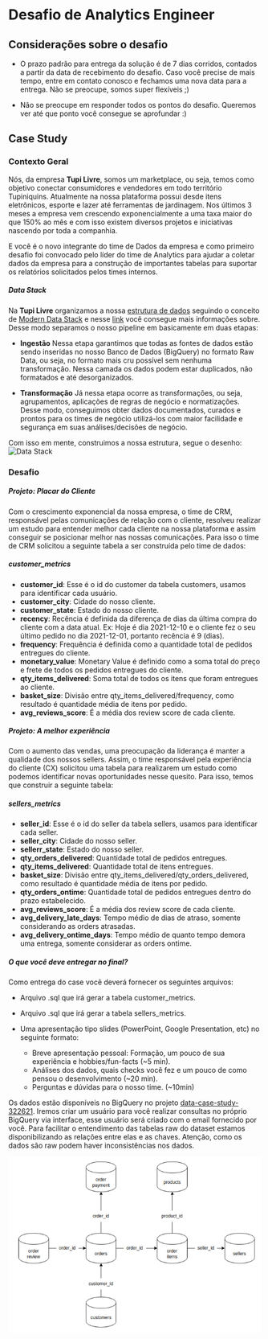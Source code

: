 # Desafio de Analytics Engineer
## Considerações sobre o desafio
* O prazo padrão para entrega da solução é de 7 dias corridos, contados a partir da data de recebimento do desafio. Caso você precise de mais tempo, entre em contato conosco e fechamos uma nova data para a entrega. Não se preocupe, somos super flexíveis ;)
- Não se preocupe em responder todos os pontos do desafio. Queremos ver até que ponto você consegue se aprofundar :)
 
## Case Study
### Contexto Geral
Nós, da empresa **Tupi Livre**, somos um marketplace, ou seja, temos como objetivo conectar consumidores e vendedores em todo território Tupiniquins. Atualmente na nossa plataforma possui desde itens eletrônicos, esporte e lazer até ferramentas de jardinagem. Nos últimos 3 meses a empresa vem crescendo exponencialmente a uma taxa maior do que 150% ao mês e com isso existem diversos projetos e iniciativas nascendo por toda a companhia.

E você é o novo integrante do time de Dados da empresa e como primeiro desafio foi convocado pelo líder do time de Analytics para ajudar a coletar dados da empresa para a construção de importantes tabelas para suportar os relatórios solicitados pelos times internos.

##### Data Stack

Na **Tupi Livre** organizamos a nossa [estrutura de dados](https://www.trifacta.com/blog/data-stack/) seguindo o conceito de [Modern Data Stack](https://towardsdatascience.com/the-building-blocks-of-a-modern-data-platform-92e46061165) e nesse [link](https://towardsdatascience.com/the-beginners-guide-to-the-modern-data-stack-d1c54bd1793e) você consegue mais informações sobre. Desse modo separamos o nosso pipeline em basicamente em duas etapas:

* **Ingestão**
Nessa etapa garantimos que todas as fontes de dados estão sendo inseridas no nosso Banco de Dados (BigQuery) no formato Raw Data, ou seja, no formato mais cru possível sem nenhuma transformação. Nessa camada os dados podem estar duplicados, não formatados e até desorganizados. 

* **Transformação**
Já nessa etapa ocorre as transformações, ou seja, agrupamentos, aplicações de regras de negócio e normatizações. Desse modo, conseguimos obter dados documentados, curados e prontos para os times de negócio utilizá-los com maior facilidade e segurança em suas análises/decisões de negócio. 

Com isso em mente, construimos a nossa estrutura, segue o desenho: ![Data Stack](https://assets.dataform.co/updated-landing/datastack_horizontal.png)

### Desafio

##### Projeto: Placar do Cliente
Com o crescimento exponencial da nossa empresa, o time de CRM, responsável pelas comunicações de relação com o cliente, resolveu realizar um estudo para entender melhor cada cliente na nossa plataforma e assim conseguir se posicionar melhor nas nossas comunicações. Para isso o time de CRM solicitou a seguinte tabela a ser construída pelo time de dados:

##### *customer_metrics*
   - **customer_id**: Esse é o id do customer da tabela customers, usamos para identificar cada usuário.
   - **customer_city**: Cidade do nosso cliente.
   - **customer_state**: Estado do nosso cliente.
   - **recency**: Recência é definida da diferença de dias da última compra do cliente com a data atual. Ex: Hoje é dia 2021-12-10 e o cliente fez o seu último pedido no dia 2021-12-01, portanto recência é 9 (dias). 
   - **frequency**: Frequência é definida como a quantidade total de pedidos entregues do cliente.
   - **monetary_value**: Monetary Value é definido como a soma total do preço e frete de todos os pedidos entregues do cliente.
   - **qty_items_delivered**: Soma total de todos os itens que foram entregues ao cliente. 
   - **basket_size**: Divisão entre  qty_items_delivered/frequency, como resultado é quantidade média de itens por pedido.
   - **avg_reviews_score**: É a média dos review score de cada cliente.

##### Projeto: A melhor experiência
Com o aumento das vendas, uma preocupação da liderança é manter a qualidade dos nossos sellers. Assim, o time responsável pela experiência do cliente (CX) solicitou uma tabela para realizarem um estudo como podemos identificar novas oportunidades nesse quesito. Para isso, temos que construir a seguinte tabela:

##### *sellers_metrics*
   - **seller_id**: Esse é o id do seller da tabela sellers, usamos para identificar cada seller.
   - **seller_city**: Cidade do nosso seller.
   - **sellerr_state**: Estado do nosso seller.
   - **qty_orders_delivered**:  Quantidade total de pedidos entregues.
   - **qty_items_delivered**:  Quantidade total de itens entregues.
   - **basket_size**: Divisão entre  qty_items_delivered/qty_orders_delivered, como resultado é quantidade média de itens por pedido.
   -  **qty_orders_ontime**:  Quantidade total de pedidos entregues dentro do prazo estabelecido.
   -  **avg_reviews_score**: É a média dos review score de cada cliente.
   -  **avg_delivery_late_days**: Tempo médio de dias de atraso, somente considerando as orders atrasadas.
   -  **avg_delivery_ontime_days**: Tempo médio de quanto tempo demora uma entrega, somente considerar as orders ontime.

##### O que você deve entregar no final? 
Como entrega do case você deverá fornecer os seguintes arquivos:

* Arquivo .sql que irá gerar a tabela customer_metrics.
* Arquivo .sql que irá gerar a tabela sellers_metrics.
* Uma apresentação tipo slides (PowerPoint, Google Presentation, etc) no seguinte formato:

  - Breve apresentação pessoal: Formação, um pouco de sua experiência e hobbies/fun-facts (~5 min).
  - Análises dos dados, quais checks você fez e um pouco de como pensou o desenvolvimento (~20 min).
  - Perguntas e dúvidas para o nosso time. (~10min)

Os dados estão disponíveis no BigQuery no projeto [data-case-study-322621](https://console.cloud.google.com/bigquery?project=data-case-study-322621). Iremos criar um usuário para você realizar consultas no próprio BigQuery via interface, esse usuário será criado com o email fornecido por você.
Para facilitar o entendimento das tabelas raw do dataset estamos disponibilizando as relações entre elas e as chaves. Atenção, como os dados são raw podem haver inconsistências nos dados.

![image](.img/model.png)